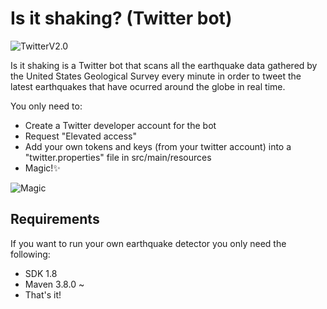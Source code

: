 # Is it shaking? (Twitter bot)

![TwitterV2.0](https://camo.githubusercontent.com/7d2e5e053a704be62d3feab1d1918a33ad47878eb32aef24ef6e9d0e2f7df7e4/68747470733a2f2f696d672e736869656c64732e696f2f656e64706f696e743f75726c3d687474707325334125324625324674776261646765732e676c697463682e6d652532466261646765732532467632)

Is it shaking is a Twitter bot that scans all the earthquake data gathered by the United States Geological Survey every minute in order to tweet the latest earthquakes that have ocurred around the globe in real time.

You only need to:
- Create a Twitter developer account for the bot
- Request "Elevated access"
- Add your own tokens and keys (from your twitter account) into a "twitter.properties" file in src/main/resources
- Magic!✨

![Magic](https://media2.giphy.com/media/l0MYw6Cu1TfY3gsWk/giphy.gif?cid=ecf05e47bce227pode458mrcsv44u9akgtap7bsvxd6h2lqw&rid=giphy.gif&ct=g)

## Requirements

If you want to run your own earthquake detector you only need the following:

- SDK 1.8
- Maven 3.8.0 ~
- That's it!
